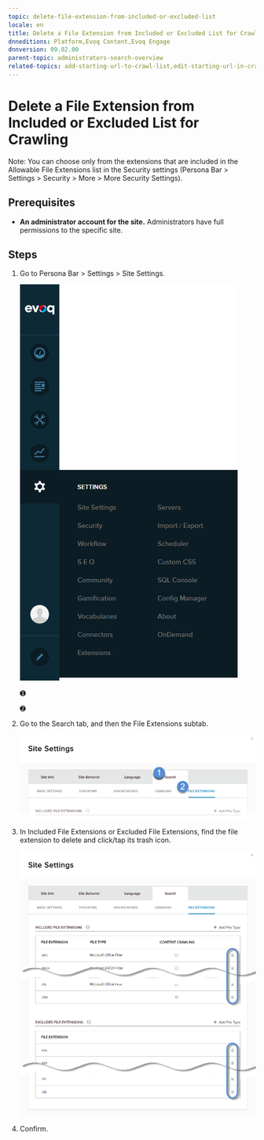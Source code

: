 ```yaml
---
topic: delete-file-extension-from-included-or-excluded-list
locale: en
title: Delete a File Extension from Included or Excluded List for Crawling
dnneditions: Platform,Evoq Content,Evoq Engage
dnnversion: 09.02.00
parent-topic: administrators-search-overview
related-topics: add-starting-url-to-crawl-list,edit-starting-url-in-crawl-list,delete-starting-url-from-crawl-list,add-directory-to-included-list,delete-directory-from-included-list,add-directory-to-excluded-list,delete-directory-from-excluded-list,add-file-extension-to-included-or-excluded-list
---
```


# Delete a File Extension from Included or Excluded List for Crawling

Note: You can choose only from the extensions that are included in the Allowable File Extensions list in the Security settings (Persona Bar \> Settings \> Security \> More \> More Security Settings).

## Prerequisites

*   **An administrator account for the site.** Administrators have full permissions to the specific site.

## Steps

1.  Go to Persona Bar \> Settings \> Site Settings.
    
    ![Persona Bar > Settings > Site Settings](img/scr-pbar-host-Settings-E91.png)
    
    ➊
    
    ➋
    
2.  Go to the Search tab, and then the File Extensions subtab.
    
    ![Search > File Extensions](img/scr-pbtabs-all-Settings-SiteSettings-Search-FileExtensions-E90.png)
    
3.  In Included File Extensions or Excluded File Extensions, find the file extension to delete and click/tap its trash icon.
    
      
    
    ![](img/scr-SiteSettings-Search-FileExtensions-delete-E90.png)
    
      
    
4.  Confirm.
